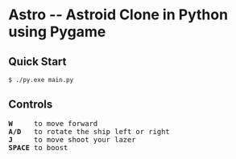 # Astro -- Astroid Clone in Python using Pygame



## Quick Start
```console
$ ./py.exe main.py
```

## Controls
<pre>
<b>W</b>     to move forward
<b>A/D</b>   to rotate the ship left or right
<b>J</b>     to move shoot your lazer
<b>SPACE</b> to boost
</pre>